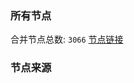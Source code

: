 ### 所有节点
合并节点总数: `3066`
[节点链接](https://raw.githubusercontent.com/rzhy1/11/master/sub/sub_merge_base64.txt)

### 节点来源